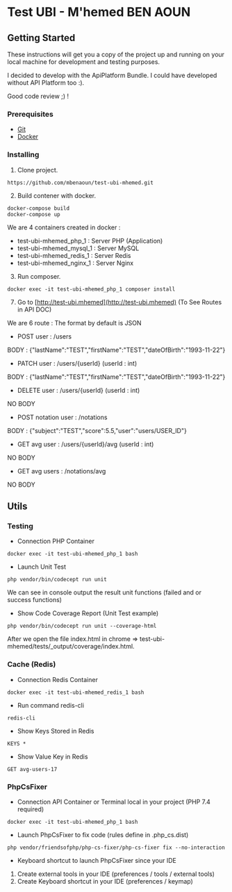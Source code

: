 # Test UBI - M'hemed BEN AOUN

## Getting Started

These instructions will get you a copy of the project up and running on your local machine for development and testing purposes.

I decided to develop with the ApiPlatform Bundle. I could have developed without API Platform too :).

Good code review ;) !

### Prerequisites

* [Git](https://git-scm.com)
* [Docker](https://www.docker.com/get-docker)

### Installing

1) Clone project.
```
https://github.com/mbenaoun/test-ubi-mhemed.git
```

2) Build contener with docker.
```
docker-compose build
docker-compose up
```

We are 4 containers created in docker : 

- test-ubi-mhemed_php_1 : Server PHP (Application)
- test-ubi-mhemed_mysql_1 : Server MySQL
- test-ubi-mhemed_redis_1 : Server Redis
- test-ubi-mhemed_nginx_1 : Server Nginx

3) Run composer.
```
docker exec -it test-ubi-mhemed_php_1 composer install
```

7) Go to [http://test-ubi.mhemed](http://test-ubi.mhemed) (To See Routes in API DOC)

We are 6 route : The format by default is JSON

- POST user : /users

BODY : {"lastName":"TEST","firstName":"TEST","dateOfBirth":"1993-11-22"}

- PATCH user : /users/{userId} (userId : int)
  
BODY : {"lastName":"TEST","firstName":"TEST","dateOfBirth":"1993-11-22"}

- DELETE user : /users/{userId} (userId : int)
  
NO BODY

- POST notation user : /notations

BODY : {"subject":"TEST","score":5.5,"user":"users/USER_ID"}

- GET avg user : /users/{userId}/avg (userId : int)

NO BODY

- GET avg users : /notations/avg

NO BODY

## Utils

### Testing

- Connection PHP Container

```
docker exec -it test-ubi-mhemed_php_1 bash
```

- Launch Unit Test
```
php vendor/bin/codecept run unit
```

We can see in console output the result unit functions (failed and or success functions)

- Show Code Coverage Report (Unit Test example)
```
php vendor/bin/codecept run unit --coverage-html
```

After we open the file index.html in chrome => test-ubi-mhemed/tests/_output/coverage/index.html.

### Cache (Redis)

- Connection Redis Container

```
docker exec -it test-ubi-mhemed_redis_1 bash
```

- Run command redis-cli
```
redis-cli
```

- Show Keys Stored in Redis
```
KEYS *
```

- Show Value Key in Redis

```
GET avg-users-17
```

### PhpCsFixer

- Connection API Container or Terminal local in your project (PHP 7.4 required)

```
docker exec -it test-ubi-mhemed_php_1 bash
```
- Launch PhpCsFixer to fix code (rules define in .php_cs.dist)
```
php vendor/friendsofphp/php-cs-fixer/php-cs-fixer fix --no-interaction
```

- Keyboard shortcut to launch PhpCsFixer since your IDE

1) Create external tools in your IDE (preferences / tools / external tools)
2) Create Keyboard shortcut in your IDE (preferences / keymap)




